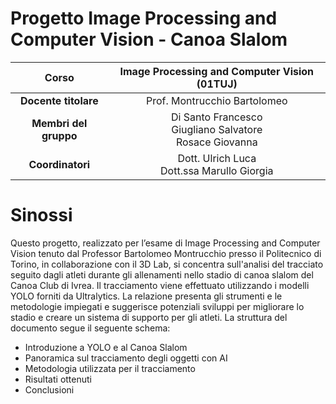 # Progetto Image Processing and Computer Vision - Canoa Slalom

|       **Corso**       	|          Image Processing and Computer Vision (01TUJ)         	|
|:---------------------:	|:-------------------------------------------------------------:	|
|  **Docente titolare** 	|                  Prof. Montrucchio Bartolomeo                 	|
| **Membri del gruppo** 	|  Di Santo Francesco<br>Giugliano Salvatore<br>Rosace Giovanna 	|
|    **Coordinatori**   	| Dott. Ulrich Luca<br>Dott.ssa Marullo Giorgia	|

# Sinossi

Questo progetto, realizzato per l’esame di Image Processing and Computer Vision tenuto dal Professor Bartolomeo Montrucchio presso il Politecnico di Torino, in collaborazione con il 3D Lab, si concentra sull'analisi del tracciato seguito dagli atleti durante gli allenamenti nello stadio di canoa slalom del Canoa Club di Ivrea. Il tracciamento viene effettuato utilizzando i modelli YOLO forniti da Ultralytics.
La relazione presenta gli strumenti e le metodologie impiegati e suggerisce potenziali sviluppi per migliorare lo stadio e creare un sistema di supporto per gli atleti. La struttura del documento segue il seguente schema:
- Introduzione a YOLO e al Canoa Slalom
-	Panoramica sul tracciamento degli oggetti con AI
-	Metodologia utilizzata per il tracciamento
-	Risultati ottenuti
-	Conclusioni
 
